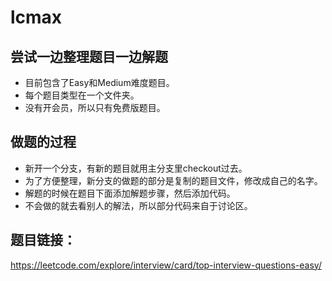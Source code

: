 # lcmax

## 尝试一边整理题目一边解题
- 目前包含了Easy和Medium难度题目。
- 每个题目类型在一个文件夹。
- 没有开会员，所以只有免费版题目。

## 做题的过程
- 新开一个分支，有新的题目就用主分支里checkout过去。
- 为了方便整理，新分支的做题的部分是复制的题目文件，修改成自己的名字。
- 解题的时候在题目下面添加解题步骤，然后添加代码。
- 不会做的就去看别人的解法，所以部分代码来自于讨论区。
  
## 题目链接：
https://leetcode.com/explore/interview/card/top-interview-questions-easy/

